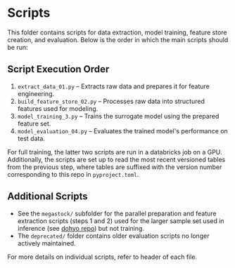 # Scripts

This folder contains scripts for data extraction, model training, feature store creation, and evaluation. Below is the order in which the main scripts should be run:

## Script Execution Order

1. `extract_data_01.py` – Extracts raw data and prepares it for feature engineering.
2. `build_feature_store_02.py` – Processes raw data into structured features used for modeling.
3. `model_training_3.py` – Trains the surrogate model using the prepared feature set.
4. `model_evaluation_04.py` – Evaluates the trained model's performance on test data.

For full training, the latter two scripts are run in a databricks job on a GPU. Additionally, the scripts are set up to read the most recent versioned tables from the previous step, where tables are suffixed with the version number corresponding to this repo in `pyproject.toml`.

## Additional Scripts
- See the `megastock/` subfolder for the parallel preparation and feature extraction scripts (steps 1 and 2) used for the larger sample set used in inference (see [dohyo repo](https://github.com/rewiringamerica/dohyo)) but not training. 
- The `deprecated/` folder contains older evaluation scripts no longer actively maintained.

For more details on individual scripts, refer to header of each file.